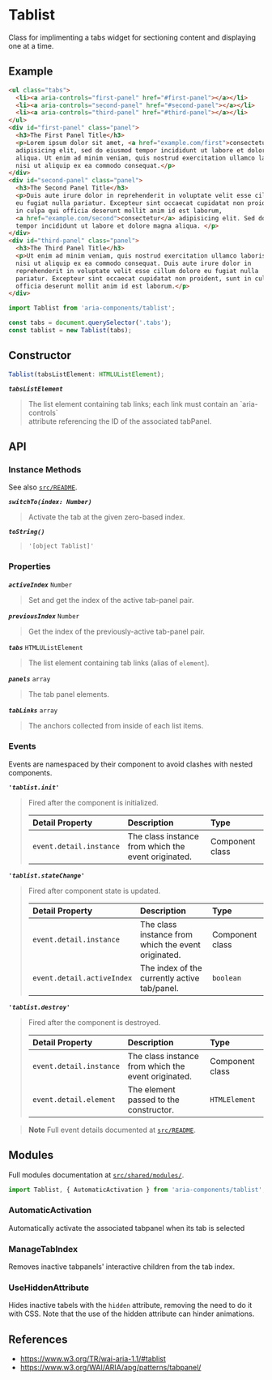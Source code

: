 Tablist
=======

Class for implimenting a tabs widget for sectioning content and displaying one 
at a time.

## Example

```html
<ul class="tabs">
  <li><a aria-controls="first-panel" href="#first-panel"></a></li>
  <li><a aria-controls="second-panel" href="#second-panel"></a></li>
  <li><a aria-controls="third-panel" href="#third-panel"></a></li>
</ul>
<div id="first-panel" class="panel">
  <h3>The First Panel Title</h3>
  <p>Lorem ipsum dolor sit amet, <a href="example.com/first">consectetur</a>
  adipisicing elit, sed do eiusmod tempor incididunt ut labore et dolore magna
  aliqua. Ut enim ad minim veniam, quis nostrud exercitation ullamco laboris
  nisi ut aliquip ex ea commodo consequat.</p>
</div>
<div id="second-panel" class="panel">
  <h3>The Second Panel Title</h3>
  <p>Duis aute irure dolor in reprehenderit in voluptate velit esse cillum dolore 
  eu fugiat nulla pariatur. Excepteur sint occaecat cupidatat non proident, sunt 
  in culpa qui officia deserunt mollit anim id est laborum, 
  <a href="example.com/second">consectetur</a> adipisicing elit. Sed do eiusmod 
  tempor incididunt ut labore et dolore magna aliqua. </p>
</div>
<div id="third-panel" class="panel">
  <h3>The Third Panel Title</h3>
  <p>Ut enim ad minim veniam, quis nostrud exercitation ullamco laboris
  nisi ut aliquip ex ea commodo consequat. Duis aute irure dolor in
  reprehenderit in voluptate velit esse cillum dolore eu fugiat nulla
  pariatur. Excepteur sint occaecat cupidatat non proident, sunt in culpa qui
  officia deserunt mollit anim id est laborum.</p>
</div>
```

```jsx
import Tablist from 'aria-components/tablist';

const tabs = document.querySelector('.tabs');
const tablist = new Tablist(tabs);
```

## Constructor

```jsx
Tablist(tabsListElement: HTMLUListElement);
```

_**`tabsListElement`**_  
> The list element containing tab links; each link must contain an \`aria-controls\`  
> attribute referencing the ID of the associated tabPanel.

## API

### Instance Methods

See also [`src/README`](../).

_**`switchTo(index: Number)`**_
> Activate the tab at the given zero-based index.

_**`toString()`**_  
> `'[object Tablist]'`

### Properties

_**`activeIndex`**_ `Number`  
> Set and get the index of the active tab-panel pair.

_**`previousIndex`**_ `Number`  
> Get the index of the previously-active tab-panel pair.

_**`tabs`**_ `HTMLUListElement`  
> The list element containing tab links (alias of `element`).

_**`panels`**_ `array`  
> The tab panel elements.

_**`tabLinks`**_ `array`  
> The anchors collected from inside of each list items.

### Events

Events are namespaced by their component to avoid clashes with nested components.

_**`'tablist.init'`**_

> Fired after the component is initialized.
> 
> | Detail Property | Description | Type |
> |:--|:--|:--|
> | `event.detail.instance` | The class instance from which the event originated. | Component class |

_**`'tablist.stateChange'`**_

> Fired after component state is updated.
> 
> | Detail Property | Description | Type |
> |:--|:--|:--|
> | `event.detail.instance` | The class instance from which the event originated. | Component class |
> | `event.detail.activeIndex` | The index of the currently active tab/panel. | `boolean` |

_**`'tablist.destroy'`**_

> Fired after the component is destroyed.
> 
> | Detail Property | Description | Type |
> |:--|:--|:--|
> | `event.detail.instance` | The class instance from which the event originated. | Component class |
> | `event.detail.element` | The element passed to the constructor. | `HTMLElement` |

> **Note** Full event details documented at [`src/README`](../).

## Modules

Full modules documentation at [`src/shared/modules/`](..//shared/modules/).

```jsx
import Tablist, { AutomaticActivation } from 'aria-components/tablist';
```

### AutomaticActivation

Automatically activate the associated tabpanel when its tab is selected

### ManageTabIndex

Removes inactive tabpanels' interactive children from the tab index.

### UseHiddenAttribute

Hides inactive tabels with the `hidden` attribute, removing the need to do it 
with CSS. Note that the use of the hidden attribute can hinder animations.


## References

- https://www.w3.org/TR/wai-aria-1.1/#tablist
- https://www.w3.org/WAI/ARIA/apg/patterns/tabpanel/
